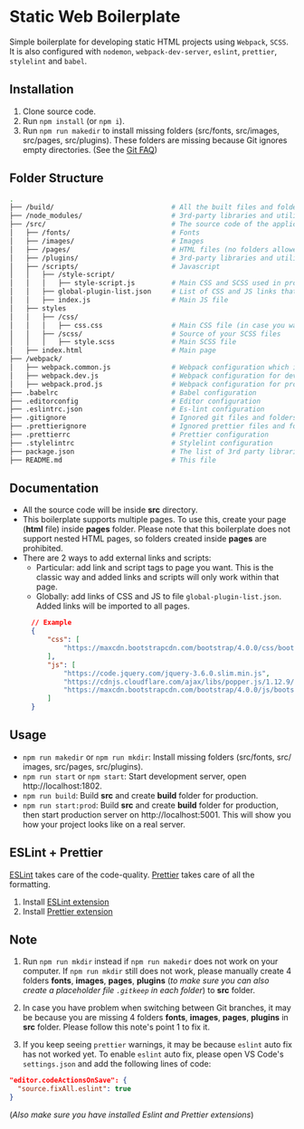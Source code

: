 # Static Web Boilerplate

Simple boilerplate for developing static HTML projects using `Webpack`, `SCSS`. It is also configured with `nodemon`, `webpack-dev-server`, `eslint`, `prettier`, `stylelint` and `babel`.

## Installation

1. Clone source code.
2. Run `npm install` (or `npm i`).
3. Run `npm run makedir` to install missing folders (src/fonts, src/images, src/pages, src/plugins). These folders are missing because Git ignores empty directories. (See the [Git FAQ](https://git.wiki.kernel.org/index.php/GitFaq#Can_I_add_empty_directories.3F))
  
## Folder Structure

```bash
.
├── /build/                             # All the built files and folders which are used for production will go here
├── /node_modules/                      # 3rd-party libraries and utilities installed via npm
├── /src/                               # The source code of the application
│   ├── /fonts/                         # Fonts
│   ├── /images/                        # Images
│   ├── /pages/                         # HTML files (no folders allowed)
│   ├── /plugins/                       # 3rd-party libraries and utilities downloaded and added to HTML file via link and script tags
│   ├── /scripts/                       # Javascript
│   │   ├── /style-script/            
│   │   │   ├── style-script.js         # Main CSS and SCSS used in project
│   │   ├── global-plugin-list.json     # List of CSS and JS links that are used on all pages
│   │   ├── index.js                    # Main JS file
│   ├── styles  
│   │   ├── /css/                     
│   │   │   ├── css.css                 # Main CSS file (in case you want to use CSS)
│   │   ├── /scss/                      # Source of your SCSS files
│   │   │   ├── style.scss              # Main SCSS file
│   ├── index.html                      # Main page
├── /webpack/
│   ├── webpack.common.js               # Webpack configuration which is used on both development and production modes
│   ├── webpack.dev.js                  # Webpack configuration for development mode
│   ├── webpack.prod.js                 # Webpack configuration for production mode
├── .babelrc                            # Babel configuration
├── .editorconfig                       # Editor configuration
├── .eslintrc.json                      # Es-lint configuration
├── .gitignore                          # Ignored git files and folders
├── .prettierignore                     # Ignored prettier files and folders
├── .prettierrc                         # Prettier configuration
├── .stylelintrc                        # Stylelint configuration
├── package.json                        # The list of 3rd party libraries and utilities
├── README.md                           # This file
```

## Documentation

- All the source code will be inside **src** directory.
- This boilerplate supports multiple pages. To use this, create your page (**html** file) inside **pages** folder. Please note that this boilerplate does not support nested HTML pages, so folders created inside **pages** are prohibited.
- There are 2 ways to add external links and scripts:
  - Particular: add link and script tags to page you want. This is the classic way and added links and scripts will only work within that page.
  - Globally: add links of CSS and JS to file `global-plugin-list.json`. Added links will be imported to all pages.
  ```json
    // Example
    {
        "css": [
            "https://maxcdn.bootstrapcdn.com/bootstrap/4.0.0/css/bootstrap.min.css"
        ],
        "js": [
            "https://code.jquery.com/jquery-3.6.0.slim.min.js",
            "https://cdnjs.cloudflare.com/ajax/libs/popper.js/1.12.9/umd/popper.min.js",
            "https://maxcdn.bootstrapcdn.com/bootstrap/4.0.0/js/bootstrap.min.js"
        ]
    }
  ```

## Usage

- `npm run makedir` or `npm run mkdir`: Install missing folders (src/fonts, src/ images, src/pages, src/plugins).
- `npm run start` or `npm start`: Start development server, open http://localhost:1802.
- `npm run build`: Build **src** and create **build** folder for production.
- `npm run start:prod`: Build **src** and create **build** folder for production, then start production server on http://localhost:5001. This will show you how your project looks like on a real server.

## ESLint + Prettier

[ESLint](https://eslint.org/) takes care of the code-quality. [Prettier](https://prettier.io/) takes care of all the formatting.

1. Install [ESLint extension](https://marketplace.visualstudio.com/items?itemName=dbaeumer.vscode-eslint)
2. Install [Prettier extension](https://marketplace.visualstudio.com/items?itemName=esbenp.prettier-vscode)

## Note

1. Run `npm run mkdir` instead if `npm run makedir` does not work on your computer. If `npm run mkdir` still does not work, please manually create 4 folders **fonts**, **images**, **pages**, **plugins** (*to make sure you can also create a placeholder file `.gitkeep` in each folder*) to **src** folder. 

2. In case you have problem when switching between Git branches, it may be because you are missing 4 folders  **fonts**, **images**, **pages**, **plugins** in **src** folder. Please follow this note's point 1 to fix it.

3. If you keep seeing `prettier` warnings, it may be because `eslint` auto fix has not worked yet. To enable `eslint` auto fix, please open VS Code's `settings.json` and add the following lines of code:
``` json
"editor.codeActionsOnSave": {
  "source.fixAll.eslint": true
}
```
(*Also make sure you have installed Eslint and Prettier extensions*)
